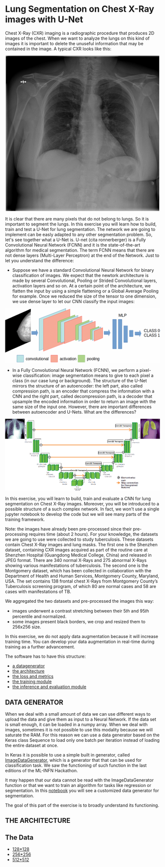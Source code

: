 # **Lung Segmentation on Chest X-Ray images with U-Net**

Chest X-Ray (CXR) imaging is a radiographic procedure that produces 2D images of the chest. When we want to analyze the lungs on this kind of images it is important to delete the unuseful information that may be contained in the image. A typical CXR looks like this:

<center><img src="images/P_3_190_org.png" alt="fishy" class="bg-primary mb-1" width="500px"></center>

It is clear that there are many pixels that do not belong to lungs. So it is important to segment the lungs. In this exercise you will learn how to build, train and test a U-Net for lung segmentation. The network we are going to implement can be easly adapted to any other segmentation problem. So, let's see together what a U-Net is.
U-net (cita ronnerberger) is a Fully Convolutional Neural Network (FCNN) and it is the state-of-the-art algorithm for medical segmentation. The term FCNN means that there are not dense layers (Multi-Layer Perceptron) at the end of the Network. Just to let you understand the difference:

- Suppose we have a standard Convolutional Neural Network for binary classification of images. We expect that the newtork architecture is made by several Convolutional, Pooling or Strided Convolutional layers, activation layers and so on. At a certain point of the architecture, we flatten the input by using a simple flattening or a Global Average Pooling for example. Once we reduced the size of the tensor to one dimension, we use dense layer to let our CNN classify the input images:

<center><img src="./images/cnnfull2sfondo.gif" alt="" class="bg-primary mb-1" width="700px"></center>


- In a Fully Convolutional Neural Network (FCNN), we perform a pixel-wise classification: image segmentation means to give to each pixel a class (in our case lung or background). The structure of the U-Net mirrors the structure of an autoencoder: the left part, also called compression path, is an encoder that compress the information with a CNN and the right part, called decompression path, is a decoder that upsample the encoded information in order to return an image with the same size of the input one. However, there are important differences between autoencoder and U-Nets. What are the differences?

<center><img src="./images/unet_lung.png" alt="" class="bg-primary mb-1" width="700px"></center>

In this exercise, you will learn to build, train and evaluate a CNN for lung segmentation on Chest X-Ray images. Moreover, you will be introduced to a possible structure of a such complex network. In fact, we won't use a single jupyter notebook to develop the code but we will see many parts of the training framework.

Note: the images have already been pre-processed since their pre-processing requires time (about 2 hours). 
For your knowledge, the datasets we are going to use were collected to study tuberculosis. These datasets contain Chest X-Ray images and lung masks. The first
one is the Shenzhen dataset, containing CXR images acquired as part of the routine care at Shenzhen Hospital (Guangdong Medical College, China) and released in JPEG format. There are 340 normal X-Rays and 275 abnormal X-Rays showing various manifestations of tuberculosis. The second one is the Montgomery dataset, which has
been collected in collaboration with the Department of Health and Human Services, Montgomery County, Maryland, USA. The set contains 138 frontal chest X-Rays from Montgomery County’s Tuberculosis screening program, of which 80 are normal cases and 58 are cases with manifestations of TB. 

We aggregated the two datasets and pre-processed the images this way:
- images underwent a contrast stretching between their 5𝑡ℎ and 95𝑡ℎ percentile and normalized. 
- some images present black borders, we crop and resized them to 256x256 size.

In this exercise, we do not apply data augmentation because it will increase training time. You can develop your data augmentation in real-time during training as a further advancement.

The software has to have this structure:
- [a datagenerator ](Data_Generator/DataGenerator.ipynb)
- [the architecture](UNet_Arch/UNET_architecture.ipynb)
- [the loss and metrics](Loss_Metrics/LossMetrics.ipynb)
- [the training module](./Train_UNET.ipynb)
- [the inference and evaluation module](./Predict_UNet.ipynb)

## DATA GENERATOR

When we deal with a small amount of data we can use different ways to upload the data and give them as input to a Neural Network. If the data set is small enough, it can be loaded in a numpy array. When we deal with images, sometimes it is not possible to use this modality because we will saturate the RAM. For this reason we can use a data generator based on the Keras class Sequence to load only one batch per iteration instead of loading the entire dataset at once.

In Keras it is possible to use a simple built in generator, called  [ImageDataGenerator](https://www.tensorflow.org/api_docs/python/tf/keras/preprocessing/image/ImageDataGenerator), which is a generator that that can be used for classification task. We saw the functioning of such function in the last editions of the ML-INFN Hackathon.

It may happen that our data cannot be read with the ImageDataGenerator function or that we want to train an algorithm for tasks like regression or segmentation.
In this [notebook](Data_Generator/DataGenerator.ipynb) you will see a customized data generator for segmentation.

The goal of this part of the exercise is to broadly understand its functioning.

## THE ARCHITECTURE

## The Data

* [128*128](https://pandora.infn.it/public/f10e06)
* [256*256](https://pandora.infn.it/public/88b1cf)
* [512*512](https://pandora.infn.it/public/ced7f7)
